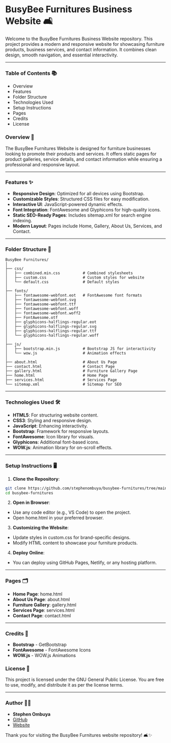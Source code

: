 # **BusyBee Furnitures Business Website 🛋️**
Welcome to the BusyBee Furnitures Business Website repository. This project provides a modern and responsive website for showcasing furniture products, business services, and contact information. It combines clean design, smooth navigation, and essential interactivity.

---

### **Table of Contents 📚**
- Overview
- Features
- Folder Structure
- Technologies Used
- Setup Instructions
- Pages
- Credits
- License



### **Overview 🌟**
The BusyBee Furnitures Website is designed for furniture businesses looking to promote their products and services. It offers static pages for product galleries, service details, and contact information while ensuring a professional and responsive layout.

---


### **Features ✨**
- **Responsive Design**: Optimized for all devices using Bootstrap.
- **Customizable Styles**: Structured CSS files for easy modification.
- **Interactive UI**: JavaScript-powered dynamic effects.
- **Font Integration**: FontAwesome and Glyphicons for high-quality icons.
- **Static SEO-Ready Pages**: Includes sitemap.xml for search engine indexing.
- **Modern Layout**: Pages include Home, Gallery, About Us, Services, and Contact.

---

### **Folder Structure 📁**

```plaintext
BusyBee Furnitures/
│
├── css/
│   ├── combined.min.css          # Combined stylesheets
│   ├── custom.css                # Custom styles for website
│   └── default.css               # Default styles
│
├── fonts/
│   ├── fontawesome-webfont.eot   # FontAwesome font formats
│   ├── fontawesome-webfont.svg
│   ├── fontawesome-webfont.ttf
│   ├── fontawesome-webfont.woff
│   ├── fontawesome-webfont.woff2
│   ├── FontAwesome.otf
│   ├── glyphicons-halflings-regular.eot
│   ├── glyphicons-halflings-regular.svg
│   ├── glyphicons-halflings-regular.ttf
│   └── glyphicons-halflings-regular.woff
│
├── js/
│   ├── bootstrap.min.js          # Bootstrap JS for interactivity
│   └── wow.js                    # Animation effects
│
├── about.html                    # About Us Page
├── contact.html                  # Contact Page
├── gallery.html                  # Furniture Gallery Page
├── home.html                     # Home Page
├── services.html                 # Services Page
└── sitemap.xml                   # Sitemap for SEO
```

---

### **Technologies Used 🛠️**
- **HTML5**: For structuring website content.
- **CSS3**: Styling and responsive design.
- **JavaScript**: Enhancing interactivity.
- **Bootstrap**: Framework for responsive layouts.
- **FontAwesome**: Icon library for visuals.
- **Glyphicons**: Additional font-based icons.
- **WOW.js**: Animation library for on-scroll effects.

---

### **Setup Instructions 🖥️**
1. **Clone the Repository**:

```bash
git clone https://github.com/stephenombuya/busybee-furnitures/tree/main
cd busybee-furnitures
```

2. **Open in Browser**:

- Use any code editor (e.g., VS Code) to open the project.
- Open home.html in your preferred browser.

3. **Customizing the Website**:

- Update styles in custom.css for brand-specific designs.
- Modify HTML content to showcase your furniture products.

4. **Deploy Online**:

- You can deploy using GitHub Pages, Netlify, or any hosting platform.

---

### **Pages 🗂️**
- **Home Page**: home.html
- **About Us Page**: about.html
- **Furniture Gallery**: gallery.html
- **Services Page**: services.html
- **Contact Page**: contact.html

---

### **Credits 🌟**
- **Bootstrap** - GetBootstrap
- **FontAwesome** - FontAwesome Icons
- **WOW.js** - WOW.js Animations


### **License 📝**
This project is licensed under the GNU General Public License. You are free to use, modify, and distribute it as per the license terms.

---


### **Author 👨‍💻**
- **Stephen Ombuya**
- [GitHub](https://github.com/stephenombuya)
- [Website](https://stephenombuya.github.io)

Thank you for visiting the BusyBee Furnitures website repository! 🛋️✨






